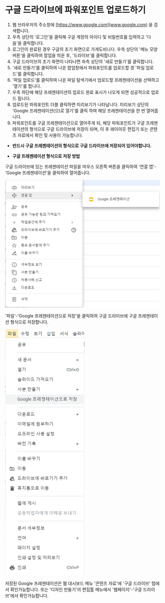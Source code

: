 # 구글 드라이브에 파워포인트 업로드하기

1. 웹 브라우저의 주소창에 [https://www.google.com](www.google.com) 을 검색합니다.
2. 우측 상단의 '로그인'을 클릭해 구글 계정의 아이디 및 비밀번호를 입력하고 '다음'을 클릭합니다.
3. 로그인이 완료된 경우 구글의 초기 화면으로 가게도비니다. 우측 상단의 '메뉴 모양 버튼'을 클릭하여 팝업을 띄운 후, '드라이브'를 클릭합니다.
4. 구글 드라이브의 초기 화면이 나타나면 좌측 상단의 '새로 만들기'를 클릭합니다.
5. '새로 만들기'를 클릭하여 나온 팝업창에서 파워포인트를 업로드할 경 '파일 업로드'를 클릭합니다.
6. '파일 업로드'를 클릭하여 나온 파일 탐색기에서 업로드할 프레젠테이션을 선택하고 '열기'를 합니다.
7. 우측 하단에 해당 프레젠테이션의 업로드 완료 표시가 나오게 되면 성공적으로 업로드 됩니다.
8. 업로드된 파워포인트 더블 클릭하면 미리보기가 나타납니다. 미리보기 상단의 'Google 프레젠테이션\(으\)로 열기'를 클릭 하여 해당 프레젠테이션을 한 번 열어줍니다.
9. 파워포인트를 구글 프레젠테이션으로 열어주게 되, 해당 파워포인트가 구글 프레젠테이션의 형식으로 구글 드라이브에 저장이 되며, 이 후 레이아웃 편집기 또는 콘텐츠 자료에서 확인 및 사용이 가능합니다.

* **반드시 구글 프레젠테이션의 형식으로 구글 드라이브에 저장되어 있어야합니다.**



* **구글 프레젠테이션 형식으로 저장 방법**

구글 드라이브에 있는 프레젠테이션 파일을 마우스 오른쪽 버튼을 클릭하여 '연결 앱'-'Google 프레젠테이션'을 클릭하여 열어줍니다.

![](../.gitbook/assets/1%20%281%29.png)

'파일'-'Google 프레젠테이션으로 저장'을 클릭하여 구글 드라이브에 구글 프레젠테이션 형식으로 저장합니다.

![](../.gitbook/assets/2%20%284%29.png)

저장된 Google 프레젠테이션은 웹 대시보드 메뉴 '콘텐츠 자료'에 '구글 드라이브' 탭에서 확인가능합니다. 또는 '디자인 만들기'의 편집툴 메뉴에서 '웹페이지'-'구글 드라이브'에서 확인가능합니다.

